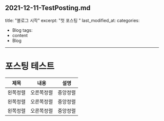 2021-12-11-TestPosting.md
--- 
title: "블로그 시작" 
excerpt: "첫 포스팅 " 
last_modified_at: 
categories:
 - Blog 
tags:
 - content
 - Blog 
 ---

# 포스팅 테스트

|제목|내용|설명|
|---|---|---|
|왼쪽정렬|오른쪽정렬|중앙정렬|
|왼쪽정렬|오른쪽정렬|중앙정렬|
|왼쪽정렬|오른쪽정렬|중앙정렬|
